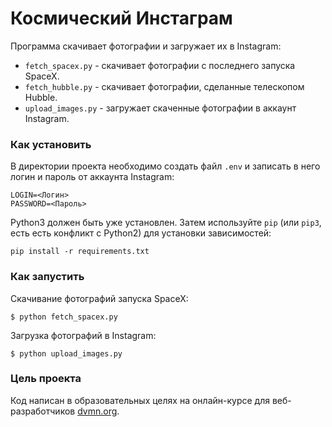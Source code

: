 # Космический Инстаграм

Программа скачивает фотографии и загружает их в Instagram:
 * `fetch_spacex.py` - скачивает фотографии с последнего запуска SpaceX.
 * `fetch_hubble.py` - скачивает фотографии, сделанные телескопом Hubble.
 * `upload_images.py` - загружает скаченные фотографии в аккаунт Instagram.

### Как установить

В директории проекта необходимо создать файл `.env` и записать в него логин и пароль
от аккаунта Instagram:
```
LOGIN=<Логин>
PASSWORD=<Пароль>
```

Python3 должен быть уже установлен. 
Затем используйте `pip` (или `pip3`, есть есть конфликт с Python2) для установки зависимостей:
```
pip install -r requirements.txt
```

### Как запустить

Скачивание фотографий запуска SpaceX:
```
$ python fetch_spacex.py
```
Загрузка фотографий в Instagram:
```
$ python upload_images.py
```

### Цель проекта

Код написан в образовательных целях на онлайн-курсе для веб-разработчиков [dvmn.org](https://dvmn.org/).